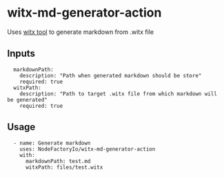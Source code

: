 # witx-md-generator-action

Uses [witx tool](https://github.com/NodeFactoryIo/WASI/tree/master/tools/witx) to generate markdown from .witx file

## Inputs

```
  markdownPath:
    description: "Path when generated markdown should be store"
    required: true
  witxPath:
    description: "Path to target .witx file from which markdown will be generated"
    required: true
```

## Usage
```
  - name: Generate markdown
    uses: NodeFactoryIo/witx-md-generator-action
    with:
      markdownPath: test.md
      witxPath: files/test.witx
```
